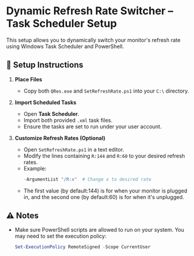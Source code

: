 # Dynamic Refresh Rate Switcher – Task Scheduler Setup

This setup allows you to dynamically switch your monitor's refresh rate using Windows Task Scheduler and PowerShell.

## 📁 Setup Instructions

1. **Place Files**
   - Copy both `QRes.exe` and `SetRefreshRate.ps1` into your `C:\` directory.

2. **Import Scheduled Tasks**
   - Open **Task Scheduler**.
   - Import both provided `.xml` task files.
   - Ensure the tasks are set to run under your user account.

3. **Customize Refresh Rates (Optional)**
   - Open `SetRefreshRate.ps1` in a text editor.
   - Modify the lines containing `R:144` and `R:60` to your desired refresh rates.
   - Example:
     ```powershell
     -ArgumentList "/R:x"  # Change x to desired rate
     ```
   - The first value (by default:144) is for when your monitor is plugged in, and the second one (by default:60) is for when it's unplugged.
## ⚠️ Notes

- Make sure PowerShell scripts are allowed to run on your system. You may need to set the execution policy:
  ```powershell
  Set-ExecutionPolicy RemoteSigned -Scope CurrentUser
